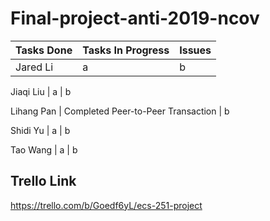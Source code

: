 # Final-project-anti-2019-ncov


 Tasks Done | Tasks In Progress | Issues
---------- | ------------------ | -----------------
Jared Li | a  | b

Jiaqi Liu | a | b

Lihang Pan | Completed Peer-to-Peer Transaction | b

Shidi Yu | a | b

Tao Wang | a | b














## Trello Link

https://trello.com/b/Goedf6yL/ecs-251-project
